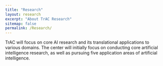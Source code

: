 ```yaml
---
title: "Research"
layout: research
excerpt: "About TrAC Research"
sitemap: false
permalink: /Research/
---
```


TrAC will focus on core AI research and its translational applications to various domains. The center will initially focus on conducting core artificial intelligence research, as well as pursuing five application areas of artificial intelligence.